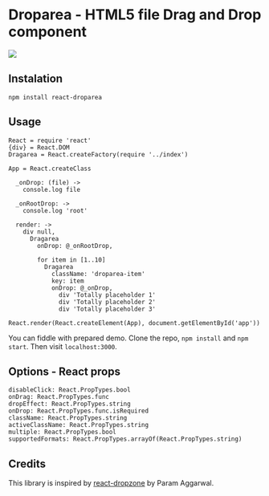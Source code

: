 # Droparea - HTML5 file Drag and Drop component

![](https://upx.cz/286)

## Instalation

`npm install react-droparea`

## Usage

    React = require 'react'
    {div} = React.DOM
    Dragarea = React.createFactory(require '../index')

    App = React.createClass

      _onDrop: (file) ->
        console.log file

      _onRootDrop: ->
        console.log 'root'

      render: ->
        div null,
          Dragarea
            onDrop: @_onRootDrop,

            for item in [1..10]
              Dragarea
                className: 'droparea-item'
                key: item
                onDrop: @_onDrop,
                  div 'Totally placeholder 1'
                  div 'Totally placeholder 2'
                  div 'Totally placeholder 3'

    React.render(React.createElement(App), document.getElementById('app'))

You can fiddle with prepared demo. Clone the repo, `npm install` and `npm start`.
Then visit `localhost:3000`.

## Options - React props

    disableClick: React.PropTypes.bool
    onDrag: React.PropTypes.func
    dropEffect: React.PropTypes.string
    onDrop: React.PropTypes.func.isRequired
    className: React.PropTypes.string
    activeClassName: React.PropTypes.string
    multiple: React.PropTypes.bool
    supportedFormats: React.PropTypes.arrayOf(React.PropTypes.string)

## Credits

This library is inspired by [react-dropzone](https://github.com/paramaggarwal/react-dropzone) by Param Aggarwal.
